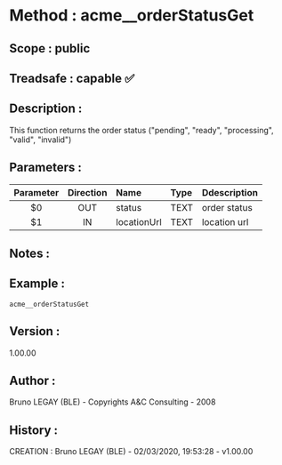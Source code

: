﻿# **Method :** acme__orderStatusGet## **Scope :** public## **Treadsafe :** capable ✅ ## **Description :** This function returns the order status ("pending", "ready",  "processing", "valid", "invalid")## **Parameters :** | Parameter | Direction | Name | Type | Ddescription | |:----:|:----:|:----|:----|:----| | $0 | OUT | status | TEXT | order status | | $1 | IN | locationUrl | TEXT | location url | ## **Notes :** ## **Example :** ```acme__orderStatusGet```## **Version :** 1.00.00## **Author :** Bruno LEGAY (BLE) - Copyrights A&C Consulting - 2008## **History :**  CREATION : Bruno LEGAY (BLE) - 02/03/2020, 19:53:28 - v1.00.00